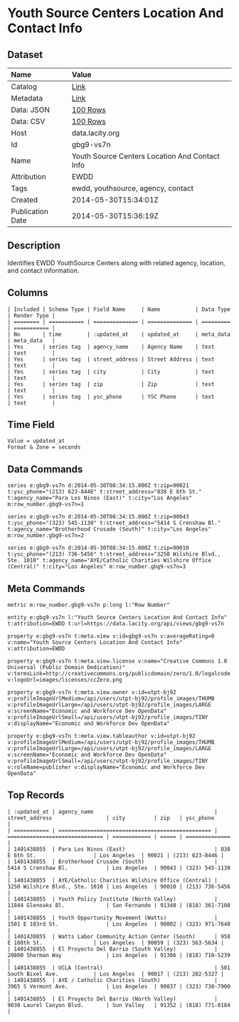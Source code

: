 # Youth Source Centers Location And Contact Info

## Dataset

| Name | Value |
| :--- | :---- |
| Catalog | [Link](https://catalog.data.gov/dataset/youth-source-centers-location-and-contact-info-d4671) |
| Metadata | [Link](https://data.lacity.org/api/views/gbg9-vs7n) |
| Data: JSON | [100 Rows](https://data.lacity.org/api/views/gbg9-vs7n/rows.json?max_rows=100) |
| Data: CSV | [100 Rows](https://data.lacity.org/api/views/gbg9-vs7n/rows.csv?max_rows=100) |
| Host | data.lacity.org |
| Id | gbg9-vs7n |
| Name | Youth Source Centers Location And Contact Info |
| Attribution | EWDD |
| Tags | ewdd, youthsource, agency, contact |
| Created | 2014-05-30T15:34:01Z |
| Publication Date | 2014-05-30T15:36:19Z |

## Description

Identifies EWDD YouthSource Centers along with related agency, location, and contact information.

## Columns

```ls
| Included | Schema Type | Field Name     | Name           | Data Type | Render Type |
| ======== | =========== | ============== | ============== | ========= | =========== |
| No       | time        | :updated_at    | updated_at     | meta_data | meta_data   |
| Yes      | series tag  | agency_name    | Agency Name    | text      | text        |
| Yes      | series tag  | street_address | Street Address | text      | text        |
| Yes      | series tag  | city           | City           | text      | text        |
| Yes      | series tag  | zip            | Zip            | text      | text        |
| Yes      | series tag  | ysc_phone      | YSC Phone      | text      | text        |
```

## Time Field

```ls
Value = updated_at
Format & Zone = seconds
```

## Data Commands

```ls
series e:gbg9-vs7n d:2014-05-30T08:34:15.000Z t:zip=90021 t:ysc_phone="(213) 623-8446" t:street_address="838 E 6th St." t:agency_name="Para Los Ninos (East)" t:city="Los Angeles" m:row_number.gbg9-vs7n=1

series e:gbg9-vs7n d:2014-05-30T08:34:15.000Z t:zip=90043 t:ysc_phone="(323) 545-1130" t:street_address="5414 S Crenshaw Bl." t:agency_name="Brotherhood Crusade (South)" t:city="Los Angeles" m:row_number.gbg9-vs7n=2

series e:gbg9-vs7n d:2014-05-30T08:34:15.000Z t:zip=90010 t:ysc_phone="(213) 736-5456" t:street_address="3250 Wilshire Blvd., Ste. 1010" t:agency_name="AYE/Catholic Charities Wilshire Office (Central)" t:city="Los Angeles" m:row_number.gbg9-vs7n=3
```

## Meta Commands

```ls
metric m:row_number.gbg9-vs7n p:long l:"Row Number"

entity e:gbg9-vs7n l:"Youth Source Centers Location And Contact Info" t:attribution=EWDD t:url=https://data.lacity.org/api/views/gbg9-vs7n

property e:gbg9-vs7n t:meta.view v:id=gbg9-vs7n v:averageRating=0 v:name="Youth Source Centers Location And Contact Info" v:attribution=EWDD

property e:gbg9-vs7n t:meta.view.license v:name="Creative Commons 1.0 Universal (Public Domain Dedication)" v:termsLink=http://creativecommons.org/publicdomain/zero/1.0/legalcode v:logoUrl=images/licenses/ccZero.png

property e:gbg9-vs7n t:meta.view.owner v:id=utpt-bj92 v:profileImageUrlMedium=/api/users/utpt-bj92/profile_images/THUMB v:profileImageUrlLarge=/api/users/utpt-bj92/profile_images/LARGE v:screenName="Economic and Workforce Dev OpenData" v:profileImageUrlSmall=/api/users/utpt-bj92/profile_images/TINY v:displayName="Economic and Workforce Dev OpenData"

property e:gbg9-vs7n t:meta.view.tableauthor v:id=utpt-bj92 v:profileImageUrlMedium=/api/users/utpt-bj92/profile_images/THUMB v:profileImageUrlLarge=/api/users/utpt-bj92/profile_images/LARGE v:screenName="Economic and Workforce Dev OpenData" v:profileImageUrlSmall=/api/users/utpt-bj92/profile_images/TINY v:roleName=publisher v:displayName="Economic and Workforce Dev OpenData"
```

## Top Records

```ls
| :updated_at | agency_name                                      | street_address                 | city         | zip   | ysc_phone      | 
| =========== | ================================================ | ============================== | ============ | ===== | ============== | 
| 1401438855  | Para Los Ninos (East)                            | 838 E 6th St.                  | Los Angeles  | 90021 | (213) 623-8446 | 
| 1401438855  | Brotherhood Crusade (South)                      | 5414 S Crenshaw Bl.            | Los Angeles  | 90043 | (323) 545-1130 | 
| 1401438855  | AYE/Catholic Charities Wilshire Office (Central) | 3250 Wilshire Blvd., Ste. 1010 | Los Angeles  | 90010 | (213) 736-5456 | 
| 1401438855  | Youth Policy Institute (North Valley)            | 11844 Glenoaks Bl.             | San Fernando | 91340 | (818) 361-7108 | 
| 1401438855  | Youth Opportunity Movement (Watts)               | 1501 E 103rd St.               | Los Angeles  | 90002 | (323) 971-7640 | 
| 1401438855  | Watts Labor Community Action Center (South)      | 958 E 108th St.                | Los Angeles  | 90059 | (323) 563-5634 | 
| 1401438855  | El Proyecto Del Barrio (South Valley)            | 20800 Sherman Way              | Los Angeles  | 91306 | (818) 710-5239 | 
| 1401438855  | UCLA (Central)                                   | 501 South Bixel Ave.           | Los Angeles  | 90017 | (213) 202-5327 | 
| 1401438855  | AYE / Catholic Charities (South)                 | 3965 S Vermont Ave.            | Los Angeles  | 90037 | (323) 730-7900 | 
| 1401438855  | El Proyecto Del Barrio (North Valley)            | 9030 Laurel Canyon Blvd.       | Sun Valley   | 91352 | (818) 771-0184 | 
```